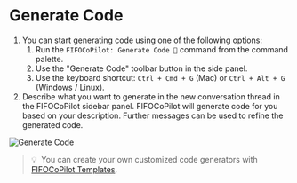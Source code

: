 # Generate Code

1. You can start generating code using one of the following options:
   1. Run the `FIFOCoPilot: Generate Code 💬` command from the command palette.
   1. Use the "Generate Code" toolbar button in the side panel.
   1. Use the keyboard shortcut: `Ctrl + Cmd + G` (Mac) or `Ctrl + Alt + G` (Windows / Linux).
2. Describe what you want to generate in the new conversation thread in the FIFOCoPilot sidebar panel. FIFOCoPilot will generate code for you based on your description. Further messages can be used to refine the generated code.

![Generate Code](https://raw.githubusercontent.com/fifo-ai/fifo-vscode/main/app/vscode/asset/media/screenshot-generate-code.gif)

> 💡&nbsp;&nbsp;You can create your own customized code generators with [FIFOCoPilot Templates](https://github.com/fifo-ai/fifo-vscode/blob/main/doc/fifo-templates.md).
